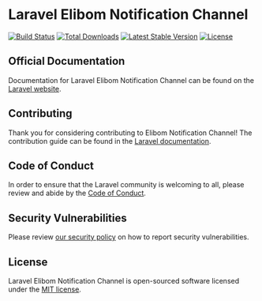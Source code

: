 # Laravel Elibom Notification Channel

<a href="https://github.com/laravel/elibom-notification-channel/actions"><img src="https://github.com/laravel/elibom-notification-channel/workflows/tests/badge.svg" alt="Build Status"></a>
<a href="https://packagist.org/packages/laravel/elibom-notification-channel"><img src="https://img.shields.io/packagist/dt/laravel/elibom-notification-channel" alt="Total Downloads"></a>
<a href="https://packagist.org/packages/laravel/elibom-notification-channel"><img src="https://img.shields.io/packagist/v/laravel/elibom-notification-channel" alt="Latest Stable Version"></a>
<a href="https://packagist.org/packages/laravel/elibom-notification-channel"><img src="https://img.shields.io/packagist/l/laravel/elibom-notification-channel" alt="License"></a>

## Official Documentation

Documentation for Laravel Elibom Notification Channel can be found on the [Laravel website](https://laravel.com/docs/notifications#sms-notifications).

## Contributing

Thank you for considering contributing to Elibom Notification Channel! The contribution guide can be found in the [Laravel documentation](https://laravel.com/docs/contributions).

## Code of Conduct

In order to ensure that the Laravel community is welcoming to all, please review and abide by the [Code of Conduct](https://laravel.com/docs/contributions#code-of-conduct).

## Security Vulnerabilities

Please review [our security policy](https://github.com/laravel/elibom-notification-channel/security/policy) on how to report security vulnerabilities.

## License

Laravel Elibom Notification Channel is open-sourced software licensed under the [MIT license](LICENSE.md).
